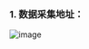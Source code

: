 ### 1. 数据采集地址：
![image](https://jiaozi-oss.oss-cn-hongkong.aliyuncs.com/img/%E6%95%B0%E6%8D%AE%E9%87%87%E9%9B%86.jpg)